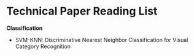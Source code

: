 # Technical Paper Reading List


**Classification**
-  SVM-KNN: Discriminative Nearest Neighbor Classification for Visual Category Recognition

